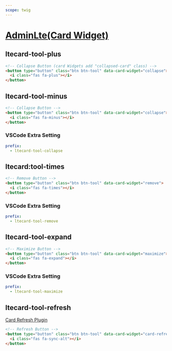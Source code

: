 ```yaml
---
scope: twig
---
```


[AdminLte(Card Widget)](https://adminlte.io/docs/3.2/javascript/card-widget.html)
=======================

ltecard-tool-plus
---------------------

```html
<!-- Collapse Button (card Widgets add "collapsed-card" class) -->
<button type="button" class="btn btn-tool" data-card-widget="collapse">
  <i class="fas fa-plus"></i>
</button>
```

ltecard-tool-minus
---------------------

```html
<!-- Collapse Button -->
<button type="button" class="btn btn-tool" data-card-widget="collapse">
  <i class="fas fa-minus"></i>
</button>
```

### VSCode Extra Setting

```yaml
prefix:
  - ltecard-tool-collapse

```

ltecard:tool-times
---------------------

```html
<!-- Remove Button -->
<button type="button" class="btn btn-tool" data-card-widget="remove">
  <i class="fas fa-times"></i>
</button>
```

### VSCode Extra Setting

```yaml
prefix:
  - ltecard-tool-remove
```

ltecard-tool-expand
---------------------

```html
<!-- Maximize Button -->
<button type="button" class="btn btn-tool" data-card-widget="maximize">
  <i class="fas fa-expand"></i>
</button>
```

### VSCode Extra Setting

```yaml
prefix:
  - ltecard-tool-maximize
```

ltecard-tool-refresh
---------------------

[Card Refresh Plugin](https://adminlte.io/docs/3.2/javascript/card-refresh.html)

```html
<!-- Refresh Button -->
<button type="button" class="btn btn-tool" data-card-widget="card-refresh" data-source="${1:/widget.html}">
  <i class="fas fa-sync-alt"></i>
</button>
```
